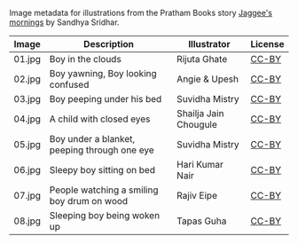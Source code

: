 Image metadata for illustrations from the Pratham Books story [Jaggee's mornings](https://storyweaver.org.in/stories/1933-jaggee-s-mornings) by Sandhya Sridhar.

Image | Description | Illustrator | License
----- | ----------- | ----------- | -------
01.jpg | Boy in the clouds | Rijuta Ghate | [CC-BY](https://creativecommons.org/licenses/by/4.0/)
02.jpg | Boy yawning, Boy looking confused | Angie & Upesh | [CC-BY](https://creativecommons.org/licenses/by/4.0/)
03.jpg | Boy peeping under his bed | Suvidha Mistry | [CC-BY](https://creativecommons.org/licenses/by/4.0/)
04.jpg | A child with closed eyes | Shailja Jain Chougule | [CC-BY](https://creativecommons.org/licenses/by/4.0/)
05.jpg | Boy under a blanket, peeping through one eye | Suvidha Mistry | [CC-BY](https://creativecommons.org/licenses/by/4.0/)
06.jpg | Sleepy boy sitting on bed  | Hari Kumar Nair | [CC-BY](https://creativecommons.org/licenses/by/4.0/)
07.jpg | People watching a smiling boy drum on wood  | Rajiv Eipe | [CC-BY](https://creativecommons.org/licenses/by/4.0/)
08.jpg | Sleeping boy being woken up  | Tapas Guha | [CC-BY](https://creativecommons.org/licenses/by/4.0/)
